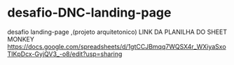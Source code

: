 # desafio-DNC-landing-page
desafio landing-page ,(projeto arquitetonico)
LINK DA PLANILHA DO SHEET MONKEY https://docs.google.com/spreadsheets/d/1gtCCJBmqq7WQSX4r_WXiyaSxoTIKpDcx-GyjQV3_-o8/edit?usp=sharing    

